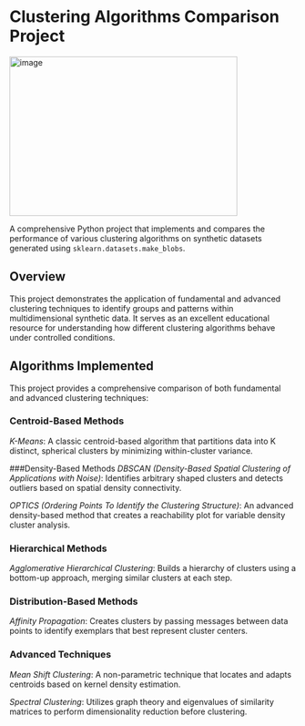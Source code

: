# Clustering Algorithms Comparison Project
<img width="400" height="280" alt="image" src="https://github.com/user-attachments/assets/68a3a57a-a594-44f1-931b-c2f4256663b8" />

A comprehensive Python project that implements and compares the performance of various clustering algorithms on synthetic datasets generated using `sklearn.datasets.make_blobs`.

## Overview
This project demonstrates the application of fundamental and advanced clustering techniques to identify groups and patterns within multidimensional synthetic data. It serves as an excellent educational resource for understanding how different clustering algorithms behave under controlled conditions.

## Algorithms Implemented
This project provides a comprehensive comparison of both fundamental and advanced clustering techniques:

### Centroid-Based Methods
*K-Means*: A classic centroid-based algorithm that partitions data into K distinct, spherical clusters by minimizing within-cluster variance.

###Density-Based Methods
*DBSCAN (Density-Based Spatial Clustering of Applications with Noise)*: Identifies arbitrary shaped clusters and detects outliers based on spatial density connectivity.

*OPTICS (Ordering Points To Identify the Clustering Structure)*: An advanced density-based method that creates a reachability plot for variable density cluster analysis.

### Hierarchical Methods
*Agglomerative Hierarchical Clustering*: Builds a hierarchy of clusters using a bottom-up approach, merging similar clusters at each step.

### Distribution-Based Methods
*Affinity Propagation*: Creates clusters by passing messages between data points to identify exemplars that best represent cluster centers.

### Advanced Techniques
*Mean Shift Clustering*: A non-parametric technique that locates and adapts centroids based on kernel density estimation.

*Spectral Clustering*: Utilizes graph theory and eigenvalues of similarity matrices to perform dimensionality reduction before clustering.
